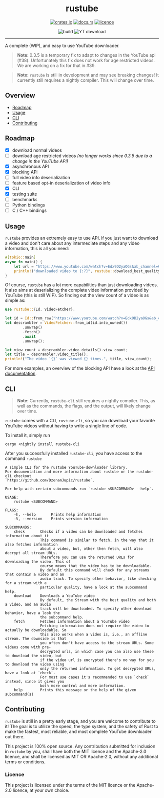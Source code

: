 # <div align="center"> rustube </div>

<div align="center">

[![crates.io](https://img.shields.io/crates/v/rustube?style=flat-square)](https://crates.io/crates/rustube)
[![docs.rs](https://img.shields.io/docsrs/rustube?style=flat-square)](https://docs.rs/rustube)
[![licence](https://img.shields.io/crates/l/rustube?style=flat-square)](https://github.com/DzenanJupic/rustube)

![build](https://img.shields.io/github/workflow/status/DzenanJupic/rustube/Check%20and%20Build%20code%20on%20all%20major%20operating%20systems?style=flat-square)
![YT download](https://img.shields.io/github/workflow/status/DzenanJupic/rustube/Test%20downloading?label=YT%20download&style=flat-square)

</div>

---

A complete (WIP), and easy to use YouTube downloader.
> **Note**: 0.3.5 is a temporary fix to adapt to changes in the YouTube api (#38). Unfortunately this fix does not
> work for age restricted videos. We are working on a fix for that in #39.

> **Note**: `rustube` is still in development and may see breaking changes! It currently still requires a nightly
> compiler. This will change over time.

## Overview

- [Roadmap](#roadmap)
- [Usage](#usage)
- [CLI](#cli)
- [Contributing](#contributing)

## Roadmap

- [x] download normal videos
- [ ] download age restricted videos *(no longer works since 0.3.5 due to a change in the YouTube API)*
- [x] asynchronous API
- [x] blocking API
- [ ] full video info deserialization
- [ ] feature based opt-in deserialization of video info
- [x] CLI
- [x] testing suite
- [ ] benchmarks
- [ ] Python bindings
- [ ] C / C++ bindings

## Usage

`rustube` provides an extremely easy to use API. If you just want to download a video and don't care about any
intermediate steps and any video information, this is all you need:

```rust
#[tokio::main]
async fn main() {
    let url = "https://www.youtube.com/watch?v=Edx9D2yaOGs&ab_channel=CollegeHumor";
    println!("downloaded video to {:?}", rustube::download_best_quality(&url).await.unwrap());
}
```

Of course, `rustube` has a lot more capabilities than just downloading videos. It also aims at deserializing the
complete video information provided by YouTube (this is still WIP). So finding out the view count of a video is as
simple as:

```rust
use rustube::{Id, VideoFetcher};

let id = Id::from_raw("https://www.youtube.com/watch?v=Edx9D2yaOGs&ab_channel=CollegeHumor").unwrap();
let descrambler = VideoFetcher::from_id(id.into_owned())
        .unwrap()
        .fetch()
        .await
        .unwrap();

let view_count = descrambler.video_details().view_count;
let title = descrambler.video_title();
println!("The video `{}` was viewed {} times.", title, view_count);
```

For more examples, an overview of the blocking API have a look at the [API documentation].

## CLI

> **Note**: Currently, `rustube-cli` still requires a nightly compiler. This, as well as the commands, the flags, and
> the output, will likely change over time.

`rustube` comes with a CLI, `rustube-cli`, so you can download your favorite YouTube videos without having to write a
single line of code.

To install it, simply run

```
cargo +nightly install rustube-cli
```

After you successfully installed `rustube-cli`, you have access to the command `rustube`

```
A simple CLI for the rustube YouTube-downloader library.
For documentation and more information about rustube or the rustube-cli checkout
`https://github.com/DzenanJupic/rustube`.

For help with certain subcommands run `rustube <SUBCOMMAND> --help`.

USAGE:
    rustube <SUBCOMMAND>

FLAGS:
    -h, --help       Prints help information
    -V, --version    Prints version information

SUBCOMMANDS:
    check       Checks if a video can be downloaded and fetches information about it
                This command is similar to fetch, in the way that it also fetches information
                about a video, but, other then fetch, will also decrypt all stream URLs.
                Therefore you can use the returned URLs for downloading the video. This of
                course means that the video has to be downloadable.
                By default this command will check for any streams that contain a video and an
                audio track. To specify other behavior, like checking for a stream with a
                particular quality, have a look at the subcommand help.
    download    Downloads a YouTube video
                By default, the Stream with the best quality and both a video, and an audio
                track will be downloaded. To specify other download behavior, have a look the
                the subcommand help.
    fetch       Fetches information about a YouTube video
                Fetching information does not require the video to actually be downloadable. So
                this also works when a video is, i.e., an offline stream. The downside is that
                you often don't have access to the stream URLs. Some videos come with pre-
                decrypted urls, in which case you can also use these to download the video, but
                if the video url is encrypted there's no way for you to download the video using
                only the returned information. To get decrypted URLs, have a look at `check`.
                For most use cases it's recommended to use `check` instead, since it gives you
                both more control and more information.
    help        Prints this message or the help of the given subcommand(s)
```

## Contributing

`rustube` is still in a pretty early stage, and you are welcome to contribute to it! The goal is to utilize the speed,
the type system, and the safety of Rust to make the fastest, most reliable, and most complete YouTube downloader out
there.

This project is 100% open source. Any contribution submitted for inclusion in `rustube` by you, shall have both the MIT
licence and the Apache-2.0 licence, and shall be licensed as MIT OR Apache-2.0, without any additional terms or
conditions.

### Licence

This project is licensed under the terms of the MIT licence or the Apache-2.0 licence, at your own choice.


[API documentation]: https://docs.rs/rustube/
